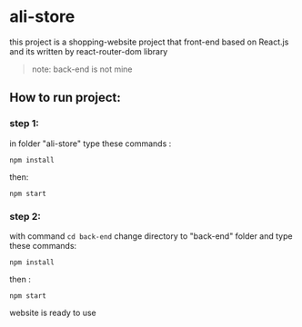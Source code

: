 # ali-store

this project is a shopping-website project that front-end based on React.js and its written by react-router-dom library
>note: back-end is not mine

## How to run project:

### step 1:
in folder "ali-store" type these commands :

`npm install`

then:

`npm start`

### step 2:
with command `cd back-end` change directory to "back-end" folder and type these commands:

`npm install`

then :

`npm start`

 website is ready to use
